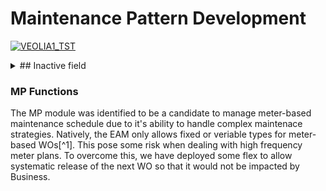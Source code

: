 # Maintenance Pattern Development
[![VEOLIA1_TST](https://img.shields.io/badge/build-VEOLIA1__TST-yellowgreen)](./)

<details>
<summary>## Inactive field</summary>
<p>Natively, inactive field is not available on MP record view. The active status of a MP seems to be driven by the status of the associated MP equipment i.e. if the MP equipment status is active we can say that the MP is active as well.

Design wise this is inconsistent when compared to another scheduler module (PM Schedules)
| Screen | Tab | Inactive |
| :--- | :--- | :---: |
| Maintenance Pattern | Record View | :black_large_square: |
| Maintenance Pattern | Equipment | :ballot_box_with_check: |
| PM Schedules | Record View | :ballot_box_with_check:	|
| PM Schedules | Equipment | :black_large_square: |

In order to identify whether an MP has an active equipment, users would need to check the MP equipment tab of each MPs. This can be daunting when dealing with thousands of MP records.

### Specification
- MP record view to display status of MP equipment via a field called ***Inactive***
  - [x] mtp_udfchkbox04 to be use
- The field should be a flag type (boolean type) to indicate the MP is active or not
- The field to be protected since it is logical value determined by the MP equipment status
  - [x] [EXF WSMPAT_HDR](./EXF/WSMPAT_EXT_HDR_01.js)
- Field logic:
  - Inactive :white_check_mark:
    - no MP equipment exist
      - [x] [Flex R5MAINTENANCEPATTERN/5/Insert](./FLEX/R5MAINTENANCEPATTERNS/005_Insert.sql)
    - all MP equipment status inactive
      - [x] [Flex R5PATTERNEQUIPMENT/20/Insert](./FLEX/R5PATTERNEQUIPMENT_20_Post_Insert.sql)
      - [x] [Flex R5PATTERNEQUIPMENT/20/Update](./FLEX/R5PATTERNEQUIPMENT/020_Update.sql)
  - Inactive :green_square:
    - one or more MP equipment status is not inactive
    
![inactive screenshot](./assets/images/inactive_screenshot.PNG)

</p>
</details>
  
### MP Functions
The MP module was identified to be a candidate to manage meter-based maintenance schedule due to it's ability to handle complex maintenace strategies. Natively, the EAM only allows fixed or veriable types for meter-based WOs[^1]. This pose some risk when dealing with high frequency meter plans. To overcome this, we have deployed some flex to allow systematic release of the next WO so that it would not be impacted by Business.